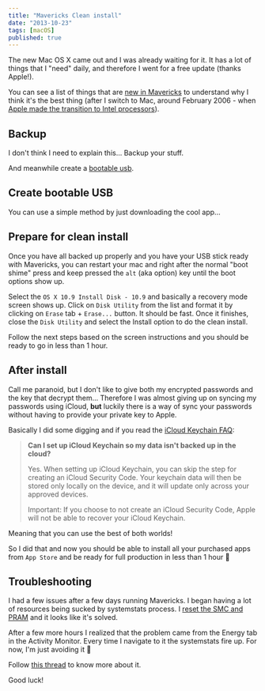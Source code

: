 ```yaml
---
title: "Mavericks Clean install"
date: "2013-10-23"
tags: [macOS]
published: true
---
```


The new Mac OS X came out and I was already waiting for it. It has a lot of
things that I "need" daily, and therefore I went for a free update (thanks
Apple!).

You can see a list of things that are
[new in Mavericks](https://help.apple.com/osx-mavericks/whats-new) to understand
why I think it's the best thing (after I switch to Mac, around February 2006 -
when
[Apple made the transition to Intel processors](http://en.wikipedia.org/wiki/Apple's_transition_to_Intel_processors)).

## Backup

I don't think I need to explain this... Backup your stuff.

And meanwhile create a
[bootable usb](http://arstechnica.com/apple/2013/10/how-to-make-your-own-bootable-os-x-10-9-mavericks-usb-install-drive/).

## Create bootable USB

You can use a simple method by just downloading the cool app...

## Prepare for clean install

Once you have all backed up properly and you have your USB stick ready with
Mavericks, you can restart your mac and right after the normal "boot shime"
press and keep pressed the `alt` (aka option) key until the boot options show
up.

Select the `OS X 10.9 Install Disk - 10.9` and basically a recovery mode screen
shows up. Click on `Disk Utility` from the list and format it by clicking on
`Erase` tab + `Erase...` button. It should be fast. Once it finishes, close the
`Disk Utility` and select the Install option to do the clean install.

Follow the next steps based on the screen instructions and you should be ready
to go in less than 1 hour.

## After install

Call me paranoid, but I don't like to give both my encrypted passwords and the
key that decrypt them... Therefore I was almost giving up on syncing my
passwords using iCloud, **but** luckily there is a way of sync your passwords
without having to provide your private key to Apple.

Basically I did some digging and if you read the
[iCloud Keychain FAQ](http://support.apple.com/kb/HT5813?viewlocale=en_US&locale=en_US):

> **Can I set up iCloud Keychain so my data isn't backed up in the cloud?**
>
> Yes. When setting up iCloud Keychain, you can skip the step for creating an
> iCloud Security Code. Your keychain data will then be stored only locally on
> the device, and it will update only across your approved devices.
>
> Important: If you choose to not create an iCloud Security Code, Apple will not
> be able to recover your iCloud Keychain.

Meaning that you can use the best of both worlds!

So I did that and now you should be able to install all your purchased apps from
`App Store` and be ready for full production in less than 1 hour 🙂

## Troubleshooting

I had a few issues after a few days running Mavericks. I began having a lot of
resources being sucked by systemstats process. I
[reset the SMC and PRAM](https://discussions.apple.com/docs/DOC-3604) and it
looks like it's solved.

After a few more hours I realized that the problem came from the Energy tab in
the Activity Monitor. Every time I navigate to it the systemstats fire up. For
now, I'm just avoiding it 🙂

Follow [this thread](https://devforums.apple.com/message/827251#827251) to know
more about it.

Good luck!
